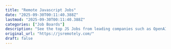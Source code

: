 ```yaml
---
title: "Remote Javascript Jobs"
date: "2025-09-30T00:11:40.388Z"
lastmod: "2025-09-30T00:11:40.388Z"
categories: ["Job Boards"]
description: "See the top JS Jobs from leading companies such as OpenAI, Google, Deepmind and many more. JSJobs has you covered."
original_url: "https://jsremotely.com/"
draft: false
---
```

